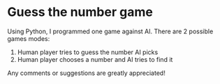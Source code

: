 # Guess the number game

Using Python, I programmed one game against AI. There are 2 possible games modes:

1. Human player tries to guess the number AI picks 
2. Human player chooses a number and AI tries to find it

Any comments or suggestions are greatly appreciated!

